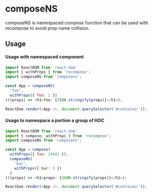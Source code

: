 # composeNS
composeNS is namespaced compose function that can be used with recompose to avoid prop name collision. 

## Usage

#### Usage with namespaced component

```js
import ReactDOM from 'react-dom'
import { withProps } from 'recompose';
import composeNS from 'composens';

const App = composeNS(
  'foo',
  withProps({ foo: 2 })
)((props) => <h1>foo: {JSON.stringify(props)}</h1>);

ReactDom.render(<App />, document.querySelector('#container'));
```

#### Usage to namespace a portion a group of HOC

```js
import ReactDOM from 'react-dom'
import { compose, withProps } from 'recompose';
import composeNS from 'composens';

const App = compose(
  withProps({ foo: 24601 }),
  composeNS(
    'bar',
    withProps({ bar: 3 })
  )
)((props) => <h1>props: {JSON.stringify(props)}</h1>);

ReactDom.render(<App />, document.querySelector('#container'));
```
